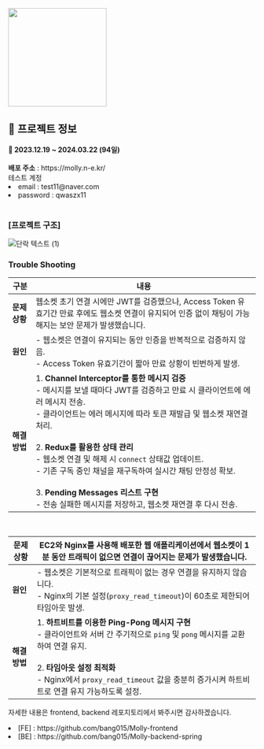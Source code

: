 <img src="https://github.com/Jeongseonil/anesi/assets/137017329/53034a7c-d92b-4d0a-a415-de4e158e983c"  width="200"/>
<h2>🔎 프로젝트 정보</h2>
<div><b>📆 2023.12.19 ~ 2024.03.22 (94일)</b></div>
<br>
<div><b>배포 주소</b> : https://molly.n-e.kr/</div>
<ui>테스트 계정
 <li>email : test11@naver.com</li>
<li>password : qwaszx11</li>
</ui>
<br>

### [프로젝트 구조]

![단락 텍스트 (1)](https://github.com/user-attachments/assets/22576f96-c398-4738-a69f-816bf067de00)

### Trouble Shooting
| **구분**         | **내용** 
|-------------------|---------------------------------------------------------------------------------------------------------------------------------------------------------|
| **문제 상황**    | 웹소켓 초기 연결 시에만 JWT를 검증했으나, Access Token 유효기간 만료 후에도 웹소켓 연결이 유지되어 인증 없이 채팅이 가능해지는 보안 문제가 발생했습니다.   |
| **원인**         | - 웹소켓은 연결이 유지되는 동안 인증을 반복적으로 검증하지 않음. <br> - Access Token 유효기간이 짧아 만료 상황이 빈번하게 발생.                        |
| **해결 방법**    | 1. **Channel Interceptor를 통한 메시지 검증** <br> - 메시지를 보낼 때마다 JWT를 검증하고 만료 시 클라이언트에 에러 메시지 전송. <br> - 클라이언트는 에러 메시지에 따라 토큰 재발급 및 웹소켓 재연결 처리. <br> <br> 2. **Redux를 활용한 상태 관리** <br> - 웹소켓 연결 및 해제 시 `connect` 상태값 업데이트. <br> - 기존 구독 중인 채널을 재구독하여 실시간 채팅 안정성 확보. <br> <br> 3. **Pending Messages 리스트 구현** <br> - 전송 실패한 메시지를 저장하고, 웹소켓 재연결 후 다시 전송. |
<br>

| **문제 상황**    | EC2와 Nginx를 사용해 배포한 웹 애플리케이션에서 **웹소켓이 1분 동안 트래픽이 없으면 연결이 끊어지는 문제**가 발생했습니다.                |
|-------------------|-----------------------------------------------------------------------------------------------------------------------------------------|
| **원인**         | - 웹소켓은 기본적으로 트래픽이 없는 경우 연결을 유지하지 않습니다. <br> - Nginx의 기본 설정(`proxy_read_timeout`)이 60초로 제한되어 타임아웃 발생. |
| **해결 방법**    | 1. **하트비트를 이용한 Ping-Pong 메시지 구현** <br> - 클라이언트와 서버 간 주기적으로 `ping` 및 `pong` 메시지를 교환하여 연결 유지. <br> <br> 2. **타임아웃 설정 최적화** <br> - Nginx에서 `proxy_read_timeout` 값을 충분히 증가시켜 하트비트로 연결 유지 가능하도록 설정.                     |

자세한 내용은 frontend, backend 레포지토리에서 봐주시면 감사하겠습니다.
<li>
    [FE] : https://github.com/bang015/Molly-frontend
</li>
<li>
    [BE] : https://github.com/bang015/Molly-backend-spring
</li>
<br>
